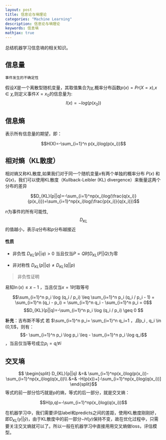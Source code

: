 ```yaml
---
layout: post
title: 信息论与墒理论
categories: "Machine Learning"
description: 信息论与墒理论
keywords: 信息墒
mathjax: true
---
```


总结机器学习信息墒的相关知识。
## 信息量

`事件发生的不确定性`

假设$X$是一个离散型随机变量，其取值集合为$\chi$,概率分布函数$p(x)=Pr(X=x)$,$x∈χ$,则定义事件$X=x_0$的信息量为:
$$I(x) = -log(p(x_0))$$

## 信息熵
表示所有信息量的期望，即： 

$$H(X)=-\sum_{i=1}^n p(x_i)log(p(x_i))$$


## 相对熵（KL散度）
相对熵又称KL散度,如果我们对于同一个随机变量$x$有两个单独的概率分布 $P(x)$ 和 $Q(x)$，我们可以使用KL散度（Kullback-Leibler (KL) divergence）来衡量这两个分布的差异

$$D_{KL}(p||q)=-\sum_{i=1}^np(x_i)log(\frac{q(x_i)}{p(x_i)})=\sum_{i=1}^np(x_i)log(\frac{p(x_i)}{q(x_i)})$$

$n$为事件的所有可能性, $$D_{KL}$$的值越小，表示$q$分布和$p$分布越接近

#### 性质
- 非负性
$D_{KL}(p||q)>0$
当且仅当$P = Q$时$D_{KL}(P||Q)$为零

- 非对称性
$D_{KL}(p||q)\neq	 D_{KL}(q||p)$

> 非负性证明

易知$\ln(x) \leq x-1$ ，当且仅当$x=1$时取等号

$$\sum_{i=1}^n p_i \log (q_i / p_i) \leq \sum_{i=1}^n p_i (q_i / p_i - 1) = \sum_{i=1}^n (q_i - p_i) = \sum_{i=1}^n q_i - \sum_{i=1}^n p_i = 0$$
$$D_{KL}(p||q)=-\sum_{i=1}^n p_i \log (q_i / p_i) \geq 0 $$

**补充**：吉布斯不等式
若 $\sum_{i=1}^n p_i= \sum_{i=1}^n q_i=1 $，且$p_i , q_i \in (0,1]$，则有：
$$- \sum_{i=1}^n p_i \log p_i \leq - \sum_{i=1}^n p_i \log q_i$$，当且仅当等号成立$p_i = q_i \forall i$

## 交叉墒

$$
\begin{split}
D_{KL}(p||q) &=& \sum_{i=1}^np(x_i)log(p(x_i))-\sum_{i=1}^np(x_i)log(q(x_i))\\
&=& -H(p(x))+[-\sum_{i=1}^np(x_i)log(q(x_i))]
\end{split}$$
等式的前一部分恰巧就是p的熵，等式的后一部分，就是交叉熵： 

$$H(p,q)=-\sum_{i=1}^np(x_i)log(q(x_i))$$

在机器学习中，我们需要评估label和predicts之间的差距，使用KL散度刚刚好，即$D_{KL}(y||\hat{y})$，由于KL散度中的前一部分$−H(y)$保持不变，故在优化过程中，只需要关注交叉熵就可以了。所以一般在机器学习中直接用用交叉熵做loss，评估模型。


